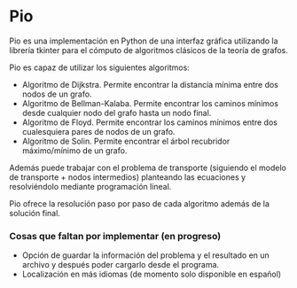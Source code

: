 # Pio
Pio es una implementación en Python de una interfaz gráfica utilizando la librería tkinter para el cómputo de algoritmos clásicos de la teoría de grafos.

Pio es capaz de utilizar los siguientes algoritmos:
- Algoritmo de Dijkstra. Permite encontrar la distancia mínima entre dos nodos de un grafo.
- Algoritmo de Bellman-Kalaba. Permite encontrar los caminos mínimos desde cualquier nodo del grafo hasta un nodo final.
- Algoritmo de Floyd. Permite encontrar los caminos mínimos entre dos cualesquiera pares de nodos de un grafo.
- Algoritmo de Solin. Permite encontrar el árbol recubridor máximo/mínimo de un grafo.

Además puede trabajar con el problema de transporte (siguiendo el modelo de transporte + nodos intermedios) planteando las ecuaciones y resolviéndolo mediante programación lineal.

Pio ofrece la resolución paso por paso de cada algoritmo además de la solución final.

### Cosas que faltan por implementar (en progreso)
- Opción de guardar la información del problema y el resultado en un archivo y después poder cargarlo desde el programa.
- Localización en más idiomas (de momento solo disponible en español)
